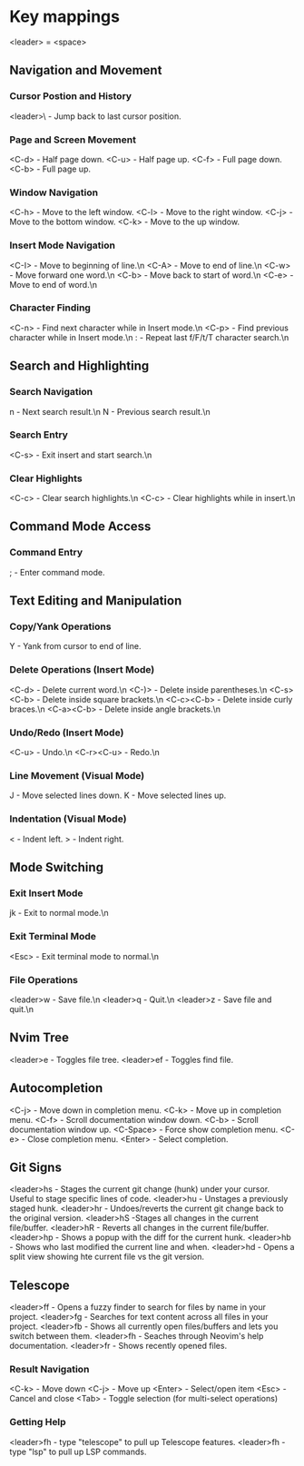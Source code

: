 # Key mappings
\<leader> = \<space>

## Navigation and Movement
### Cursor Postion and History
\<leader>\ - Jump back to last cursor position.

### Page and Screen Movement
\<C-d> - Half page down.
\<C-u> - Half page up.
\<C-f> - Full page down.
\<C-b> - Full page up.

### Window Navigation
\<C-h> - Move to the left window.
\<C-l> - Move to the right window.
\<C-j> - Move to the bottom window.
\<C-k> - Move to the up window.

### Insert Mode Navigation
\<C-I> - Move to beginning of line.\n
\<C-A> - Move to end of line.\n
\<C-w> - Move forward one word.\n
\<C-b> - Move back to start of word.\n
\<C-e> - Move to end of word.\n

### Character Finding
\<C-n> - Find next character while in Insert mode.\n
\<C-p> - Find previous character while in Insert mode.\n
: - Repeat last f/F/t/T character search.\n

## Search and Highlighting
### Search Navigation
n - Next search result.\n
N - Previous search result.\n


### Search Entry
\<C-s> - Exit insert and start search.\n

### Clear Highlights
\<C-c> - Clear search highlights.\n
\<C-c> - Clear highlights while in insert.\n

## Command Mode Access
### Command Entry
; - Enter command mode.

## Text Editing and Manipulation
### Copy/Yank Operations
Y - Yank from cursor to end of line.

### Delete Operations (Insert Mode)
\<C-d> - Delete current word.\n
\<C-)> - Delete inside parentheses.\n
\<C-s>\<C-b> - Delete inside square brackets.\n
\<C-c>\<C-b> - Delete inside curly braces.\n
\<C-a>\<C-b> - Delete inside angle brackets.\n


### Undo/Redo (Insert Mode)
\<C-u> - Undo.\n
\<C-r>\<C-u> - Redo.\n

### Line Movement (Visual Mode)
J - Move selected lines down.
K - Move selected lines up.

### Indentation (Visual Mode)
< - Indent left.
\> - Indent right.


## Mode Switching
### Exit Insert Mode
jk - Exit to normal mode.\n

### Exit Terminal Mode
\<Esc> - Exit terminal mode to normal.\n

### File Operations
\<leader>w - Save file.\n
\<leader>q - Quit.\n
\<leader>z - Save file and quit.\n


## Nvim Tree
\<leader>e - Toggles file tree.
\<leader>ef - Toggles find file.

## Autocompletion
\<C-j> - Move down in completion menu.
\<C-k> - Move up in completion menu.
\<C-f> - Scroll documentation window down.
\<C-b> - Scroll documentation window up.
\<C-Space> - Force show completion menu.
\<C-e> - Close completion menu.
\<Enter> - Select completion.

## Git Signs
\<leader>hs - Stages the current git change (hunk) under your cursor. Useful to stage specific lines of code.
\<leader>hu - Unstages a previously staged hunk.
\<leader>hr - Undoes/reverts the current git change back to the original version.
\<leader>hS -Stages all changes in the current file/buffer.
\<leader>hR - Reverts all changes in the current file/buffer.
\<leader>hp - Shows a popup with the diff for the current hunk.
\<leader>hb - Shows who last modified the current line and when.
\<leader>hd - Opens a split view showing hte current file vs the git version.

## Telescope
\<leader>ff - Opens a fuzzy finder to search for files by name in your project.
\<leader>fg - Searches for text content across all files in your project.
\<leader>fb - Shows all currently open files/buffers and lets you switch between them.
\<leader>fh - Seaches through Neovim's help documentation.
\<leader>fr - Shows recently opened files.

### Result Navigation
\<C-k> - Move down
\<C-j> - Move up
\<Enter> - Select/open item
\<Esc> - Cancel and close
\<Tab> - Toggle selection (for multi-select operations)

### Getting Help
\<leader>fh - type "telescope" to pull up Telescope features.
\<leader>fh - type "lsp" to pull up LSP commands.
